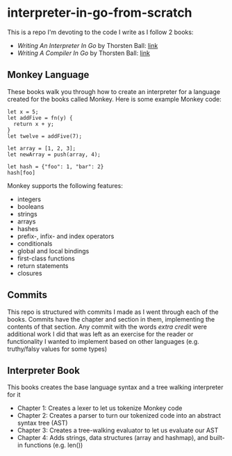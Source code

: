 # interpreter-in-go-from-scratch

This is a repo I'm devoting to the code I write as I follow 2 books:
- *Writing An Interpreter In Go* by Thorsten Ball: [link](https://interpreterbook.com/)
- *Writing A Compiler In Go* by Thorsten Ball: [link](https://compilerbook.com/)

## Monkey Language
These books walk you through how to create an interpreter for a language created for the books called Monkey. Here is some example Monkey code:
```
let x = 5;
let addFive = fn(y) {
  return x + y;
}
let twelve = addFive(7);

let array = [1, 2, 3];
let newArray = push(array, 4);

let hash = {"foo": 1, "bar": 2}
hash[foo]
```
Monkey supports the following features:
- integers
- booleans
- strings
- arrays
 - hashes
- prefix-, infix- and index operators
- conditionals
- global and local bindings
- first-class functions
- return statements
- closures

## Commits
This repo is structured with commits I made as I went through each of the books. Commits have the chapter and section in them, implementing the contents of that section. Any commit with the words _extra credit_ were additional work I did that was left as an exercise for the reader or functionality I wanted to implement based on other languages (e.g. truthy/falsy values for some types)

## Interpreter Book
This books creates the base language syntax and a tree walking interpreter for it
- Chapter 1: Creates a lexer to let us tokenize Monkey code
- Chapter 2: Creates a parser to turn our tokenized code into an abstract syntax tree (AST)
- Chapter 3: Creates a tree-walking evaluator to let us evaluate our AST
- Chapter 4: Adds strings, data structures (array and hashmap), and built-in functions (e.g. len())

